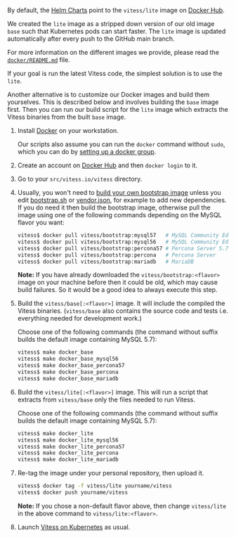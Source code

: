 By default, the [Helm Charts](https://github.com/vitessio/vitess/tree/main/helm)
point to the `vitess/lite` image on [Docker Hub](https://hub.docker.com/u/vitess/).

We created the `lite` image as a stripped down version of our old image `base` such that Kubernetes pods can start faster.
The `lite` image is updated automatically after every push to the GitHub main branch.

For more information on the different images we provide, please read the [`docker/README.md`](https://github.com/vitessio/vitess/tree/main/docker) file.

If your goal is run the latest Vitess code, the simplest solution is to use the `lite`.

Another alternative is to customize our Docker images and build them yourselves.
This is described below and involves building the `base` image first.
Then you can run our build script for the `lite` image which extracts the Vitess binaries from the built `base` image.

1.  Install [Docker](https://docs.docker.com/v17.12/install/) on your workstation.

    Our scripts also assume you can run the `docker` command without `sudo`,
    which you can do by [setting up a docker group](https://docs.docker.com/engine/installation/linux/ubuntulinux/#create-a-docker-group).

1.  Create an account on [Docker Hub](https://docs.docker.com/docker-hub/) and
    then `docker login` to it.

1.  Go to your `src/vitess.io/vitess` directory.

1.  Usually, you won't need to [build your own bootstrap image](https://github.com/vitessio/vitess/blob/main/docker/bootstrap/README.md)
    unless you edit [bootstrap.sh](https://github.com/vitessio/vitess/blob/main/bootstrap.sh)
    or [vendor.json](https://github.com/vitessio/vitess/blob/main/vendor/vendor.json),
    for example to add new dependencies. If you do need it then build the
    bootstrap image, otherwise pull the image using one of the following
    commands depending on the MySQL flavor you want:

    ```sh
    vitess$ docker pull vitess/bootstrap:mysql57   # MySQL Community Edition 5.7
    vitess$ docker pull vitess/bootstrap:mysql56   # MySQL Community Edition 5.6
    vitess$ docker pull vitess/bootstrap:percona57 # Percona Server 5.7
    vitess$ docker pull vitess/bootstrap:percona   # Percona Server
    vitess$ docker pull vitess/bootstrap:mariadb   # MariaDB
    ```

    **Note:** If you have already downloaded the `vitess/bootstrap:<flavor>`
    image on your machine before then it could be old, which may cause build
    failures. So it would be a good idea to always execute this step.

1.  Build the `vitess/base[:<flavor>]` image.
    It will include the compiled the Vitess binaries.
    (`vitess/base` also contains the source code and tests i.e. everything needed for development work.)

    Choose one of the following commands (the command without suffix builds
    the default image containing MySQL 5.7):

    ```sh
    vitess$ make docker_base
    vitess$ make docker_base_mysql56
    vitess$ make docker_base_percona57
    vitess$ make docker_base_percona
    vitess$ make docker_base_mariadb
    ```

1.  Build the `vitess/lite[:<flavor>]` image.
    This will run a script that extracts from `vitess/base` only the files
    needed to run Vitess.

    Choose one of the following commands (the command without suffix builds
    the default image containing MySQL 5.7):

    ```sh
    vitess$ make docker_lite
    vitess$ make docker_lite_mysql56
    vitess$ make docker_lite_percona57
    vitess$ make docker_lite_percona
    vitess$ make docker_lite_mariadb
    ```

1.  Re-tag the image under your personal repository, then upload it.

    ```sh
    vitess$ docker tag -f vitess/lite yourname/vitess
    vitess$ docker push yourname/vitess
    ```

    **Note:** If you chose a non-default flavor above, then change `vitess/lite` in
    the above command to `vitess/lite:<flavor>`.


1.  Launch [Vitess on Kubernetes](https://vitess.io/docs/get-started/index.html) as usual.
